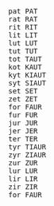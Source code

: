 <pre>
pat	PAT
rat	RAT
rit	RIT
lit	LIT
lut	LUT
tut	TUT
tot	TAUT
kot	KAUT
kyt	KIAUT
syt	SIAUT
set	SET
zet	ZET
for	FAUR
fur	FUR
jur	JUR
jer	JER
ter	TER
tyr	TIAUR
zyr	ZIAUR
zur	ZUR
lur	LUR
lir	LIR
zir	ZIR
for	FAUR
</pre>
